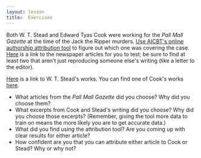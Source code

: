 ```yaml
---
layout: lesson
title:  Exercises
---
```

Both W. T. Stead and Edward Tyas Cook were working for the _Pall Mall Gazette_ at the time of the Jack the Ripper murders. [Use AICBT's online authorship attribution tool](http://aicbt.com/authorship-attribution/online-software/) to figure out which one was covering the case. [Here](http://www.casebook.org/press_reports/pall_mall_gazette/) is a link to the newspaper articles for you to test; be sure to find at least two that aren't just reproducing someone else's writing \(like a letter to the editor\). 

[Here](http://www.attackingthedevil.co.uk/steadworks/) is a link to W. T. Stead's works. You can find one of Cook's works [here](https://archive.org/stream/lifeofflorenceni01cookuoft/lifeofflorenceni01cookuoft_djvu.txt).

* What articles from the _Pall Mall Gazette_ did you choose? Why did you choose them?
* What excerpts from Cook and Stead's writing did you choose? Why did you choose those excerpts? \(Remember, giving the tool more data to train on means the more likely you are to get accurate data.\)
* What did you find using the attribution tool? Are you coming up with clear results for either article?
* How confident are you that you can attribute either article to Cook or Stead? Why or why not?

